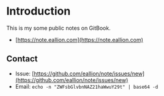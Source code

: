 # Introduction

This is my some public notes on GitBook.

* [https://note.eallion.com](https://note.eallion.com)

## Contact

* Issue: [https://github.com/eallion/note/issues/new](https://github.com/eallion/note/issues/new)
* Email: `echo -n "ZWFsbGlvbnNAZ21haWwuY29t" | base64 -d`

